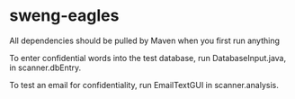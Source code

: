 # sweng-eagles

All dependencies should be pulled by Maven when you first run anything

To enter confidential words into the test database, run DatabaseInput.java, in scanner.dbEntry.

To test an email for confidentiality, run EmailTextGUI in scanner.analysis.